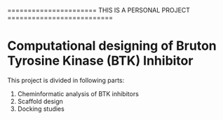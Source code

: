 
====================== THIS IS A PERSONAL PROJECT ==========================

# Computational designing of Bruton Tyrosine Kinase (BTK) Inhibitor

This project is divided in following parts:
1. Cheminformatic analysis of BTK inhibitors
2. Scaffold design
3. Docking studies

